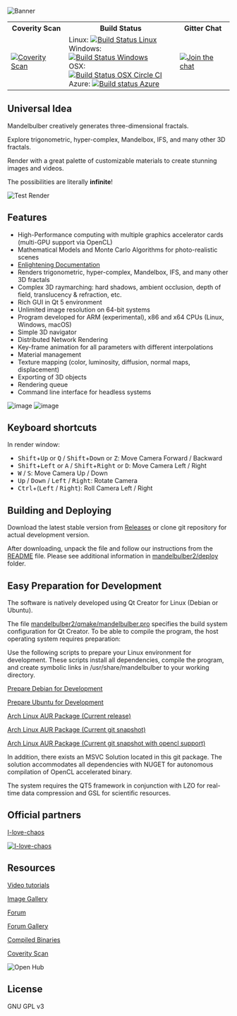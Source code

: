 ![Banner](https://raw.githubusercontent.com/buddhi1980/mandelbulber2/wiki/assets/images/mandelbulberBanner.png)
<table>
<tr>
    <th>Coverity Scan</th>
    <th>Build Status</th>
    <th>Gitter Chat</th>
</tr>
<tr>
    <td><a href="https://scan.coverity.com/projects/mandelbulber-v2">
        <img alt="Coverity Scan" src="https://scan.coverity.com/projects/4723/badge.svg?flat=1"></a></td>
    <td>
        Linux: <a href="https://travis-ci.com/github/buddhi1980/mandelbulber2">
                <img alt="Build Status Linux" src="https://travis-ci.com/buddhi1980/mandelbulber2.svg?branch=master"></a></br>
        Windows: <a href="https://ci.appveyor.com/project/buddhi1980/mandelbulber2">
                <img alt="Build Status Windows" src="https://ci.appveyor.com/api/projects/status/urd2h30tu7reg4mp?svg=true"></a></br>
        OSX: <a href="https://circleci.com/gh/buddhi1980/mandelbulber2">
                <img alt="Build Status OSX Circle CI" src="https://circleci.com/gh/buddhi1980/mandelbulber2.svg?style=shield">
</a></br>
Azure: <a href="https://dev.azure.com/buddhi19800328/Mandelbulber/_build?definitionId=1"><img alt="Build status Azure" src="https://dev.azure.com/buddhi19800328/Mandelbulber/_apis/build/status/buddhi1980.mandelbulber2?branchName=master"></a>

</td>
    </td>
    <td><a href="https://gitter.im/buddhi1980/mandelbulber2?utm_source=badge&utm_medium=badge&utm_campaign=pr-badge&utm_content=badge">
        <img alt="Join the chat" src="https://badges.gitter.im/Join%20Chat.svg"></a></td>
</tr>
</table>




## Universal Idea

Mandelbulber creatively generates three-dimensional fractals.

Explore trigonometric, hyper-complex, Mandelbox, IFS, and many other 3D fractals.

Render with a great palette of customizable materials to create stunning images and videos.

The possibilities are literally **infinite**!

![Test Render](https://raw.githubusercontent.com/buddhi1980/mandelbulber2/wiki/assets/images/mandelbulberTestrender.jpg)

## Features

- High-Performance computing with multiple graphics accelerator cards (multi-GPU support via OpenCL)
- Mathematical Models and Monte Carlo Algorithms for photo-realistic scenes
- [Enlightening Documentation](https://github.com/buddhi1980/mandelbulber_doc/)
- Renders trigonometric, hyper-complex, Mandelbox, IFS, and many other 3D fractals
- Complex 3D raymarching: hard shadows, ambient occlusion, depth of field, translucency & refraction, etc.
- Rich GUI in Qt 5 environment
- Unlimited image resolution on 64-bit systems
- Program developed for ARM (experimental), x86 and x64 CPUs (Linux, Windows, macOS)
- Simple 3D navigator
- Distributed Network Rendering
- Key-frame animation for all parameters with different interpolations
- Material management
- Texture mapping (color, luminosity, diffusion, normal maps, displacement)
- Exporting of 3D objects
- Rendering queue
- Command line interface for headless systems


![image](https://cloud.githubusercontent.com/assets/11696990/13788910/173cf11a-eae2-11e5-884e-f1d03924a5f3.png)
![image](https://user-images.githubusercontent.com/11696990/52135525-4c3ad100-2646-11e9-920b-770747cb90c0.png)

## Keyboard shortcuts

In render window:

  - <kbd>Shift</kbd>+<kbd>Up</kbd> or <kbd>Q</kbd> / <kbd>Shift</kbd>+<kbd>Down</kbd> or <kbd>Z</kbd>: Move Camera Forward / Backward
  - <kbd>Shift</kbd>+<kbd>Left</kbd> or <kbd>A</kbd> / <kbd>Shift</kbd>+<kbd>Right</kbd> or <kbd>D</kbd>: Move Camera Left / Right
  - <kbd>W</kbd> / <kbd>S</kbd>: Move Camera Up / Down
  - <kbd>Up</kbd> / <kbd>Down</kbd> / <kbd>Left</kbd> / <kbd>Right</kbd>: Rotate Camera
  - <kbd>Ctrl</kbd>+(<kbd>Left</kbd> / <kbd>Right</kbd>): Roll Camera Left / Right

## Building and Deploying 

Download the latest stable version from [Releases](https://github.com/buddhi1980/mandelbulber2/releases) or clone git repository for actual development version.

After downloading, unpack the file and follow our instructions from the [README](https://raw.githubusercontent.com/buddhi1980/mandelbulber2/master/mandelbulber2/deploy/README) file.
Please see additional information in [mandelbulber2/deploy](mandelbulber2/deploy) folder.

## Easy Preparation for Development

The software is natively developed using Qt Creator for Linux (Debian or Ubuntu).

The file [mandelbulber2/qmake/mandelbulber.pro](https://github.com/buddhi1980/mandelbulber2/blob/master/mandelbulber2/qmake/mandelbulber.pro) specifies the build system configuration for Qt Creator. To be able to compile the program, the host operating system requires preparation:

Use the following scripts to prepare your Linux environment for development.
These scripts install all dependencies, compile the program, and create symbolic links in /usr/share/mandelbulber to your working directory.

[Prepare Debian for Development](https://github.com/buddhi1980/mandelbulber2/blob/master/mandelbulber2/tools/prepare_for_dev_debian_testing.sh)

[Prepare Ubuntu for Development](https://github.com/buddhi1980/mandelbulber2/blob/master/mandelbulber2/tools/prepare_for_dev_ubuntu.sh)

[Arch Linux AUR Package (Current release)](https://aur.archlinux.org/packages/mandelbulber2/)

[Arch Linux AUR Package (Current git snapshot)](https://aur.archlinux.org/packages/mandelbulber2-git/)

[Arch Linux AUR Package (Current git snapshot with opencl support)](https://aur.archlinux.org/packages/mandelbulber2-opencl-git/)

In addition, there exists an MSVC Solution located in this git package. The solution accommodates all dependencies with NUGET for autonomous compilation of OpenCL accelerated binary.

The system requires the QT5 framework in conjunction with LZO for real-time data compression and GSL for scientific resources.

## Official partners

[I-love-chaos](http://ilc.fractalforums.com)

[![I-love-chaos](http://ilc.fractalforums.com/img/thumbnail/img/ilc-128x128.png)](http://ilc.fractalforums.com)

## Resources

[Video tutorials](https://www.youtube.com/playlist?list=PLOwamUnstvZF0Y9sjxvwHNvrHHF1ZzFql)

[Image Gallery](http://krzysztofmarczak.deviantart.com/gallery/)

[Forum](https://fractalforums.org/mandelbulber/14)

[Forum Gallery](http://www.fractalforums.com/index.php?action=gallery;cat=51)

[Compiled Binaries](http://sourceforge.net/projects/mandelbulber/)

[Coverity Scan](http://scan.coverity.com/projects/4723?tab=overview)

![Open Hub](https://www.openhub.net/p/mandelbulber2/widgets/project_thin_badge.gif)

## License

GNU GPL v3
